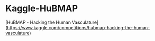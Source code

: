 # Kaggle-HuBMAP
[HuBMAP - Hacking the Human Vasculature]
(https://www.kaggle.com/competitions/hubmap-hacking-the-human-vasculature)
